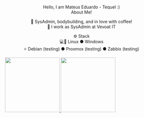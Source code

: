 <p align="center">Hello, I am Mateus Eduardo - Tequel :)
<br>About Me!<br>

<p align="center">🙋 SysAdmin, bodybuilding, and in love with coffee!
<br>💼 I work as SysAdmin at Vevoat IT

<p align="center">⚙️ Stack
<br>💻🐧 Linux ● Windows
<br>⭐ Debian (testing) ● Proxmox (testing) ● Zabbix (testing)

  <div>
<a href="https://github.com/mmateuseduardo">
<img height="180em" src="https://github-readme-stats.vercel.app/api/top-langs/?mmateuseduardo&layout=compact&langs_count=7&theme=dracula"/>
<img height="180em" src="https://github-readme-stats.vercel.app/api?mmateuseduardo&show_icons=true&theme=dracula&include_all_commits=true&count_private=true"/>
</div>
